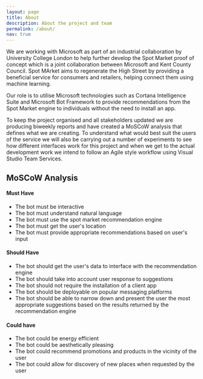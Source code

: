 ```yaml
---
layout: page
title: About
description: About the project and team
permalink: /about/
nav: true
---
```


We are working with Microsoft as part of an industrial collaboration by
University College London to help further develop the Spot Market proof 
of concept which is a joint collaboration between Microsoft and Kent County 
Council. Spot MArket aims to regenerate the High Street by providing
a beneficial service for consumers and retailers, helping connect them using
machine learning.

Our role is to utilise Microsoft technologies such as Cortana Intelligence
Suite and Microsoft Bot Framework to provide recommendations from the Spot 
Market engine to individuals without the need to install an app.

To keep the project organised and all stakeholders updated we are producing 
biweekly reports and have created a MoSCoW analysis that defines what we are creating.
To understand what would best suit the users of the service we will also be
carrying out a number of experiments to see how different interfaces work
for this project and when we get to the actual development work we intend to 
follow an Agile style workflow using Visual Studio Team Services.

MoSCoW Analysis
---------------
#### Must Have
- The bot must be interactive
- The bot must understand natural language
- The bot must use the spot market recommendation engine
- The bot must get the user's location
- The bot must provide appropriate recommendations based on user's input

#### Should Have
- The bot should get the user's data to interface with the recommendation engine
- The bot should take into account user response to suggestions
- The bot should not require the installation of a client app
- The bot should be deployable on popular messaging platforms
- The bot should be able to narrow down and present the user the most appropriate suggestions based on the results returned by the recommendation engine

#### Could have
- The bot could be energy efficient
- The bot could be aesthetically pleasing
- The bot could recommend promotions and products in the vicinity of the user
- The bot could allow for discovery of new places when requested by the user
